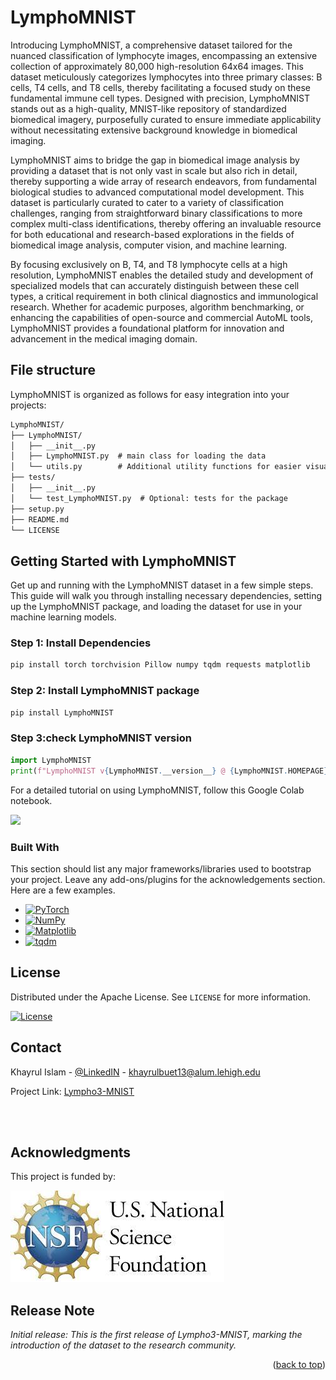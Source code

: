 # LymphoMNIST

Introducing LymphoMNIST, a comprehensive dataset tailored for the nuanced classification of lymphocyte images, encompassing an extensive collection of approximately 80,000 high-resolution 64x64 images. This dataset meticulously categorizes lymphocytes into three primary classes: B cells, T4 cells, and T8 cells, thereby facilitating a focused study on these fundamental immune cell types. Designed with precision, LymphoMNIST stands out as a high-quality, MNIST-like repository of standardized biomedical imagery, purposefully curated to ensure immediate applicability without necessitating extensive background knowledge in biomedical imaging.

LymphoMNIST aims to bridge the gap in biomedical image analysis by providing a dataset that is not only vast in scale but also rich in detail, thereby supporting a wide array of research endeavors, from fundamental biological studies to advanced computational model development. This dataset is particularly curated to cater to a variety of classification challenges, ranging from straightforward binary classifications to more complex multi-class identifications, thereby offering an invaluable resource for both educational and research-based explorations in the fields of biomedical image analysis, computer vision, and machine learning.

By focusing exclusively on B, T4, and T8 lymphocyte cells at a high resolution, LymphoMNIST enables the detailed study and development of specialized models that can accurately distinguish between these cell types, a critical requirement in both clinical diagnostics and immunological research. Whether for academic purposes, algorithm benchmarking, or enhancing the capabilities of open-source and commercial AutoML tools, LymphoMNIST provides a foundational platform for innovation and advancement in the medical imaging domain.

## File structure 
LymphoMNIST is organized as follows for easy integration into your projects:


```txt
LymphoMNIST/
├── LymphoMNIST/
│   ├── __init__.py
│   ├── LymphoMNIST.py  # main class for loading the data
│   └── utils.py        # Additional utility functions for easier visualization
├── tests/
│   ├── __init__.py
│   └── test_LymphoMNIST.py  # Optional: tests for the package
├── setup.py
├── README.md
└── LICENSE
```

<!-- Getting Started with LymphoMNIST -->
## Getting Started with LymphoMNIST

Get up and running with the LymphoMNIST dataset in a few simple steps. This guide will walk you through installing necessary dependencies, setting up the LymphoMNIST package, and loading the dataset for use in your machine learning models.

### Step 1: Install Dependencies
```bash
pip install torch torchvision Pillow numpy tqdm requests matplotlib
```

### Step 2: Install LymphoMNIST package
```bash
pip install LymphoMNIST
```

### Step 3:check LymphoMNIST version
```python
import LymphoMNIST
print(f"LymphoMNIST v{LymphoMNIST.__version__} @ {LymphoMNIST.HOMEPAGE}")
```

For a detailed tutorial on using LymphoMNIST,  follow this Google Colab notebook. 

[![](https://colab.research.google.com/assets/colab-badge.svg)](https://github.com/Khayrulbuet13/LymphoMNIST/blob/main/examples/tutorial.ipynb)



### Built With

This section should list any major frameworks/libraries used to bootstrap your project. Leave any add-ons/plugins for the acknowledgements section. Here are a few examples.

* [![PyTorch][PyTorch-shield]][PyTorch-url]
* [![NumPy][numpy-shield]][numpy-url]
* [![Matplotlib][matplotlib-shield]][matplotlib-url]
* [![tqdm][tqdm-shield]][tqdm-url]


<!-- LICENSE -->
## License

Distributed under the Apache License. See `LICENSE` for more information.

[![License](https://img.shields.io/badge/License-Apache_2.0-blue.svg?style=for-the-badge)](./LICENSE)





<!-- CONTACT -->
## Contact

Khayrul Islam - [@LinkedIN](https://linkedin.com/in/khayrulbuet13) - khayrulbuet13@alum.lehigh.edu

Project Link: [Lympho3-MNIST](https://github.com/Khayrulbuet13/Lympho3-MNIST)



<!-- ACKNOWLEDGMENTS -->
<br><br>
## Acknowledgments

This project is funded by:

![NIH](Images/NSF.jpeg)




<!-- Release Note -->

## Release Note

*Initial release: This is the first release of Lympho3-MNIST, marking the introduction of the dataset to the research community.*

<p align="right">(<a href="#readme-top">back to top</a>)</p>





<!-- MARKDOWN LINKS & IMAGES -->


<!-- Linkedin -->
[linkedin-shield]: https://img.shields.io/badge/LinkedIn-blue?logo=linkedin

[linkedin-url]: https://linkedin.com/in/khayrulbuet13


<!-- Pytorch -->
[PyTorch-shield]:https://img.shields.io/static/v1?style=for-the-badge&message=PyTorch&color=EE4C2C&logo=PyTorch&logoColor=FFFFFF&label=

[PyTorch-url]:https://pytorch.org


<!-- NumPy -->
[NumPy-shield]: https://img.shields.io/static/v1?style=for-the-badge&message=NumPy&color=013243&logo=NumPy&logoColor=FFFFFF&label=

[NumPy-url]: https://numpy.org

<!-- tqdm -->
[tqdm-shield]:  https://img.shields.io/static/v1?style=for-the-badge&message=tqdm&color=222222&logo=tqdm&logoColor=FFC107&label=

[tqdm-url]: https://tqdm.github.io


<!-- Matplotlib -->
[Matplotlib-shield]: https://img.shields.io/badge/Matplotlib-%23ffffff.svg?style=for-the-badge&logo=Matplotlib&logoColor=black
[Matplotlib-url]: https://matplotlib.org

<!-- Linkedin -->


<!-- Linkedin -->